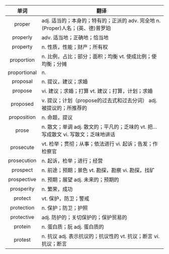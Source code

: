 |单词|翻译  |
|:--:|--| 
|	proper  		|		adj. 适当的；本身的；特有的；正派的 adv. 完全地 n. (Proper)人名；(英、德)普罗珀	|		
|	properly  		|		adv. 适当地；正确地；恰当地	|		
|	property  		|		n. 性质，性能；财产；所有权	|		
|	proportion  		|		n. 比例，占比；部分；面积；均衡 vt. 使成比例；使均衡；分摊	|		
|	proportional  		|		n. 	|		
|	proposal  		|		n. 提议，建议；求婚	|		
|	propose  		|		vi. 建议；求婚；打算 vt. 建议；打算，计划；求婚	|		
|	proposed  		|		v. 提议；计划（propose的过去式和过去分词） adj. 被提议的；所推荐的	|		
|	proposition  		|		n. 命题，提议	|		
|	prose  		|		n. 散文；单调 adj. 散文的；平凡的；乏味的 vt. 把…写成散文 vi. 写散文；乏味地讲话	|		
|	prosecute  		|		vt. 检举；贯彻；从事；依法进行 vi. 起诉；告发；作检察官	|		
|	prosecution  		|		n. 起诉，检举；进行；经营	|		
|	prospect  		|		n. 前途；预期；景色 vt. 勘探，勘察 vi. 勘探，找矿	|		
|	prospective  		|		n. 预期；展望 adj. 未来的；预期的	|		
|	prosperity  		|		n. 繁荣，成功	|		
|	protect  		|		vt. 保护，防卫；警戒	|		
|	protection  		|		n. 保护；防卫；护照	|		
|	protective  		|		adj. 防护的；关切保护的；保护贸易的	|		
|	protein  		|		n. 蛋白质；朊 adj. 蛋白质的	|		
|	protest  		|		n. 抗议 adj. 表示抗议的；抗议性的 vt. 抗议；断言 vi. 抗议；断言	|		
